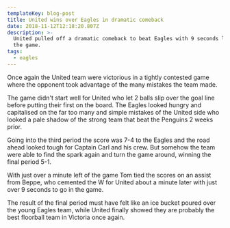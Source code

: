 ```yaml
---
templateKey: blog-post
title: United wins over Eagles in dramatic comeback
date: 2018-11-12T12:18:20.807Z
description: >-
  United pulled off a dramatic comeback to beat Eagles with 9 seconds left of
  the game.
tags:
  - eagles
---
```

Once again the United team were victorious in a tightly contested game where the opponent took advantage of the many mistakes the team made.

The game didn't start well for United who let 2 balls slip over the goal line before putting their first on the board. The Eagles looked hungry and capitalised on the far too many and simple mistakes of the United side who looked a pale shadow of the strong team that beat the Penguins 2 weeks prior.

Going into the third period the score was 7-4 to the Eagles and the road ahead looked tough for Captain Carl and his crew. But somehow the team were able to find the spark again and turn the game around, winning the final period 5-1.

With just over a minute left of the game Tom tied the scores on an assist from Beppe, who cemented the W for United about a minute later with just over 9 seconds to go in the game.

The result of the final period must have felt like an ice bucket poured over the young Eagles team, while United finally showed they are probably the best floorball team in Victoria once again.

